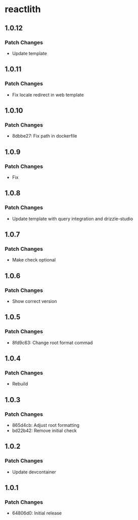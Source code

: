 # reactlith

## 1.0.12

### Patch Changes

- Update template

## 1.0.11

### Patch Changes

- Fix locale redirect in web template

## 1.0.10

### Patch Changes

- 8dbbe27: Fix path in dockerfile

## 1.0.9

### Patch Changes

- Fix

## 1.0.8

### Patch Changes

- Update template with query integration and drizzle-studio

## 1.0.7

### Patch Changes

- Make check optional

## 1.0.6

### Patch Changes

- Show correct version

## 1.0.5

### Patch Changes

- 8fd9c63: Change root format commad

## 1.0.4

### Patch Changes

- Rebuild

## 1.0.3

### Patch Changes

- 865d4cb: Adjust root formatting
- bd22b42: Remove initial check

## 1.0.2

### Patch Changes

- Update devcontainer

## 1.0.1

### Patch Changes

- 64806d0: Initial release
